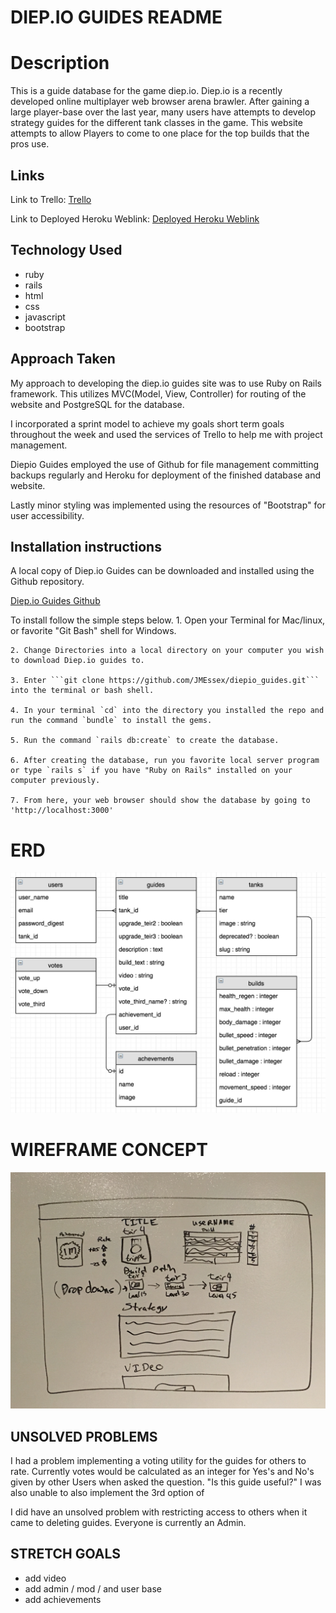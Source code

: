 # DIEP.IO GUIDES README

# Description

This is a guide database for the game diep.io.  Diep.io is a recently developed online multiplayer web browser arena brawler.  After gaining a large player-base over the last year, many users have attempts to develop strategy guides for the different tank classes in the game.  This website attempts to allow Players to come to one place for the top builds that the pros use.

## Links

Link to Trello:
[Trello](https://trello.com/b/L3MK7bZ9/diep-io-guides)

Link to Deployed Heroku Weblink:
[Deployed Heroku Weblink](https://diepio-guides.herokuapp.com)

## Technology Used

* ruby
* rails
* html
* css
* javascript
* bootstrap

## Approach Taken

My approach to developing the diep.io guides site was to use Ruby on Rails framework. This utilizes MVC(Model, View, Controller) for routing of the website and PostgreSQL for the database.

I incorporated a sprint model to achieve my goals short term goals throughout the week and used the services of Trello to help me with project management.

Diepio Guides employed the use of Github for file management committing backups regularly and Heroku for deployment of the finished database and website.

Lastly minor styling was implemented using the resources of "Bootstrap" for user accessibility.

## Installation instructions

A local copy of Diep.io Guides can be downloaded and installed using the Github repository.

[Diep.io Guides Github](https://github.com/JMEssex/diepio_guides)

To install follow the simple steps below.
    1. Open your Terminal for Mac/linux, or favorite "Git Bash" shell for Windows.

    2. Change Directories into a local directory on your computer you wish to download Diep.io guides to.

    3. Enter ```git clone https://github.com/JMEssex/diepio_guides.git``` into the terminal or bash shell.

    4. In your terminal `cd` into the directory you installed the repo and run the command `bundle` to install the gems.

    5. Run the command `rails db:create` to create the database.

    6. After creating the database, run you favorite local server program or type `rails s` if you have "Ruby on Rails" installed on your computer previously.

    7. From here, your web browser should show the database by going to 'http://localhost:3000'

# ERD

![ERD](https://github.com/JMEssex/diepio_guides/blob/master/app/assets/images/ERD_03.03.2017.png)

# WIREFRAME CONCEPT

![Wireframe](https://github.com/JMEssex/diepio_guides/blob/master/app/assets/images/whiteboards/Wireframe_Whiteboard_First.jpg)

## UNSOLVED PROBLEMS

I had a problem implementing a voting utility for the guides for others to rate.  Currently votes would be calculated as an integer for Yes's and No's given by other Users when asked the question. "Is this guide useful?" I was also unable to also implement the 3rd option of

I did have an unsolved problem with restricting access to others when it came to deleting guides. Everyone is currently an Admin.

## STRETCH GOALS

* add video
* add admin / mod / and user base
* add achievements
